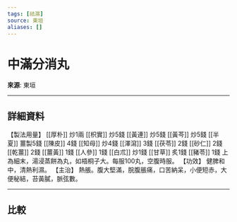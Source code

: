 ```yaml
---
tags: [祛濕]
source: 東垣
aliases: []
---
```


# 中滿分消丸

**來源**: 東垣  

---

## 詳細資料
【製法用量】 [[厚朴]] 炒1兩 [[枳實]] 炒5錢 [[黃連]] 炒5錢 [[黃芩]] 炒5錢 [[半夏]] 薑製5錢 [[陳皮]] 4錢 [[知母]] 炒4錢 [[澤瀉]] 3錢 [[茯苓]] 2錢 [[砂仁]] 2錢 [[乾薑]] 2錢 [[薑黃]] 1錢 [[人參]] 1錢 [[白朮]] 炒1錢 [[甘草]] 炙1錢 [[豬苓]] 1錢
上為細末，湯浸蒸餅為丸，如梧桐子大。每服100丸，空腹時服。
【功效】
健脾和中，清熱利濕。
【主治】
熱脹。腹大堅滿，脘腹脹痛，口苦納呆，小便短赤，大便秘結，苔黃膩，脈弦數。

---

## 比較
